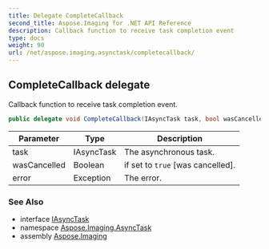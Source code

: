 ```yaml
---
title: Delegate CompleteCallback
second_title: Aspose.Imaging for .NET API Reference
description: Callback function to receive task completion event
type: docs
weight: 90
url: /net/aspose.imaging.asynctask/completecallback/
---
```

## CompleteCallback delegate

Callback function to receive task completion event.

```csharp
public delegate void CompleteCallback(IAsyncTask task, bool wasCancelled, Exception error);
```

| Parameter | Type | Description |
| --- | --- | --- |
| task | IAsyncTask | The asynchronous task. |
| wasCancelled | Boolean | if set to `true` [was cancelled]. |
| error | Exception | The error. |

### See Also

* interface [IAsyncTask](../iasynctask/)
* namespace [Aspose.Imaging.AsyncTask](../../aspose.imaging.asynctask/)
* assembly [Aspose.Imaging](../../)



